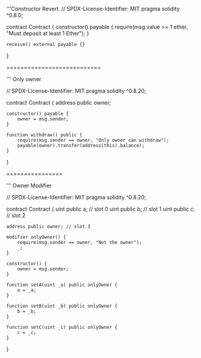 '''Constructor Revert.
// SPDX-License-Identifier: MIT
pragma solidity ^0.8.0;

contract Contract {
    constructor() payable {
        require(msg.value >= 1 ether, "Must deposit at least 1 Ether");
    }

    receive() external payable {}
}

===========================

''' Only owner

// SPDX-License-Identifier: MIT
pragma solidity ^0.8.20;

contract Contract {
    address public owner;

    constructor() payable {
        owner = msg.sender;
    }

    function withdraw() public {
        require(msg.sender == owner, "Only owner can withdraw");
        payable(owner).transfer(address(this).balance);
    }
}

================

''' Owner Modifier

// SPDX-License-Identifier: MIT
pragma solidity ^0.8.20;

contract Contract {
    uint public a; // slot 0
    uint public b; // slot 1
    uint public c; // slot 2

    address public owner; // slot 3

    modifier onlyOwner() {
        require(msg.sender == owner, "Not the owner");
        _;
    }

    constructor() {
        owner = msg.sender;
    }

    function setA(uint _a) public onlyOwner {
        a = _a;
    }

    function setB(uint _b) public onlyOwner {
        b = _b;
    }

    function setC(uint _c) public onlyOwner {
        c = _c;
    }
}

